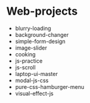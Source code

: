 # Web-projects

* blurry-loading
* background-changer
* simple-form-design
* image-slider
* cooking
* js-practice
* js-scroll
* laptop-ui-master
* modal-js-css
* pure-css-hamburger-menu
* visual-effect-js


